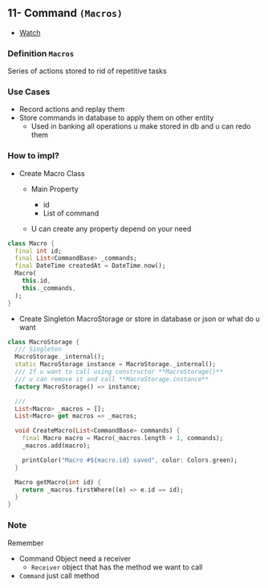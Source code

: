 ## 11- Command `(Macros)`

- [Watch](https://www.youtube.com/watch?v=MdB6zKDeb44&list=PLsV97AQt78NTrqUAZM562JbR3ljX19JFR&index=11)

### Definition `Macros`

Series of actions stored to rid of repetitive tasks

### Use Cases

- Record actions and replay them
- Store commands in database to apply them on other entity
  - Used in banking all operations u make stored in db and u can redo them

### How to impl?

- Create Macro Class

  - Main Property

    - id
    - List of command

  - U can create any property depend on your need

```dart
class Macro {
  final int id;
  final List<CommandBase> _commands;
  final DateTime createdAt = DateTime.now();
  Macro(
    this.id,
    this._commands,
  );
}
```

- Create Singleton MacroStorage or store in database or json or what do u want

```dart
class MacroStorage {
  /// Singleton
  MacroStorage._internal();
  static MacroStorage instance = MacroStorage._internal();
  /// If u want to call using constructor **MacroStorage()**
  /// u can remove it and call **MacroStorage.instance**
  factory MacroStorage() => instance;

  ///
  List<Macro> _macros = [];
  List<Macro> get macros => _macros;

  void CreateMacro(List<CommandBase> commands) {
    final Macro macro = Macro(_macros.length + 1, commands);
    _macros.add(macro);

    printColor("Macro #${macro.id} saved", color: Colors.green);
  }

  Macro getMacro(int id) {
    return _macros.firstWhere((e) => e.id == id);
  }
}
```

### Note

Remember

- Command Object need a receiver
  - `Receiver` object that has the method we want to call
- `Command` just call method
